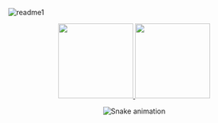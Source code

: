 ![readme1](https://user-images.githubusercontent.com/88190414/156910787-6100e41b-1c34-452a-8000-85a9439ee728.gif)

<div align="center">
  <a href="https://github.com/guibrbs/github-readme-stats">
    <img height="150em" src="https://github-readme-stats.vercel.app/api/top-langs/?username=guibrbs&layout=compact&theme=dark" />
    <img height="150em" src="https://github-readme-stats.vercel.app/api?username=guibrbs&hide=issues&theme=dark&show_icons=true" />
  </a>
  
  ![Snake animation](https://github.com/guibrbs/guibrbs/blob/output/github-contribution-grid-snake.svg)
<div/>

  
